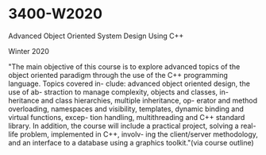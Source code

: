 # 3400-W2020
Advanced Object Oriented System Design Using C++

Winter 2020

"The main objective of this course is to explore advanced topics of the object oriented paradigm through the use of the C++ programming language. Topics covered in- clude: advanced object oriented design, the use of ab- straction to manage complexity, objects and classes, in- heritance and class hierarchies, multiple inheritance, op- erator and method overloading, namespaces and visibility, templates, dynamic binding and virtual functions, excep- tion handling, multithreading and C++ standard library. In addition, the course will include a practical project, solving a real-life problem, implemented in C++, involv- ing the client/server methodology, and an interface to a database using a graphics toolkit."(via course outline)
